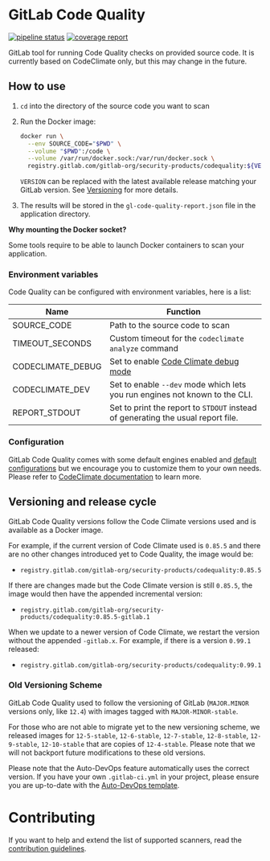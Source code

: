 # GitLab Code Quality

[![pipeline status](https://gitlab.com/gitlab-org/security-products/codequality/badges/master/pipeline.svg)](https://gitlab.com/gitlab-org/security-products/codequality/commits/master)
[![coverage report](https://gitlab.com/gitlab-org/security-products/codequality/badges/master/coverage.svg)](https://gitlab.com/gitlab-org/security-products/codequality/commits/master)

GitLab tool for running Code Quality checks on provided source code.
It is currently based on CodeClimate only, but this may change in the future.

## How to use

1. `cd` into the directory of the source code you want to scan
1. Run the Docker image:

    ```sh
    docker run \
      --env SOURCE_CODE="$PWD" \
      --volume "$PWD":/code \
      --volume /var/run/docker.sock:/var/run/docker.sock \
      registry.gitlab.com/gitlab-org/security-products/codequality:${VERSION:-latest} /code
    ```
    `VERSION` can be replaced with the latest available release matching your GitLab version. See [Versioning](#versioning-and-release-cycle) for more details.

1. The results will be stored in the `gl-code-quality-report.json` file in the application directory.

**Why mounting the Docker socket?**

Some tools require to be able to launch Docker containers to scan your application.

### Environment variables

Code Quality can be configured with environment variables, here is a list:

| Name              | Function                                             |
|-------------------|------------------------------------------------------|
| SOURCE_CODE       | Path to the source code to scan                      |
| TIMEOUT_SECONDS   | Custom timeout for the `codeclimate analyze` command |
| CODECLIMATE_DEBUG | Set to enable [Code Climate debug mode](https://github.com/codeclimate/codeclimate#environment-variables) |
| CODECLIMATE_DEV   | Set to enable `--dev` mode which lets you run engines not known to the CLI. |
| REPORT_STDOUT     | Set to print the report to `STDOUT` instead of generating the usual report file. |

### Configuration

GitLab Code Quality comes with some default engines enabled and [default configurations](./codeclimate_defaults) but we encourage you to customize them to your own needs.
Please refer to [CodeClimate documentation](https://docs.codeclimate.com/docs/configuring-your-analysis) to learn more.

## Versioning and release cycle

GitLab Code Quality versions follow the Code Climate versions used and is available as a Docker image.

For example, if the current version of Code Climate used is `0.85.5` and there are no other changes introduced yet to Code Quality, the image would be:

- `registry.gitlab.com/gitlab-org/security-products/codequality:0.85.5`

If there are changes made but the Code Climate version is still `0.85.5`, the image would then have the appended incremental version:

- `registry.gitlab.com/gitlab-org/security-products/codequality:0.85.5-gitlab.1`

When we update to a newer version of Code Climate, we restart the version without the appended `-gitlab.x`. For example, if there is a version `0.99.1` released:

- `registry.gitlab.com/gitlab-org/security-products/codequality:0.99.1`

### Old Versioning Scheme

GitLab Code Quality used to follow the versioning of GitLab (`MAJOR.MINOR` versions only, like `12.4`) with images tagged with `MAJOR-MINOR-stable`.

For those who are not able to migrate yet to the new versioning scheme, we released images for `12-5-stable`, `12-6-stable`, `12-7-stable`, `12-8-stable`, `12-9-stable`, `12-10-stable` that
are copies of `12-4-stable`. Please note that we will not backport future modifications to these old versions.

Please note that the Auto-DevOps feature automatically uses the correct version. If you have your own `.gitlab-ci.yml` in your project, please ensure you are up-to-date with the [Auto-DevOps template](https://gitlab.com/gitlab-org/gitlab-ci-yml/blob/master/Auto-DevOps.gitlab-ci.yml).

# Contributing

If you want to help and extend the list of supported scanners, read the
[contribution guidelines](CONTRIBUTING.md).
